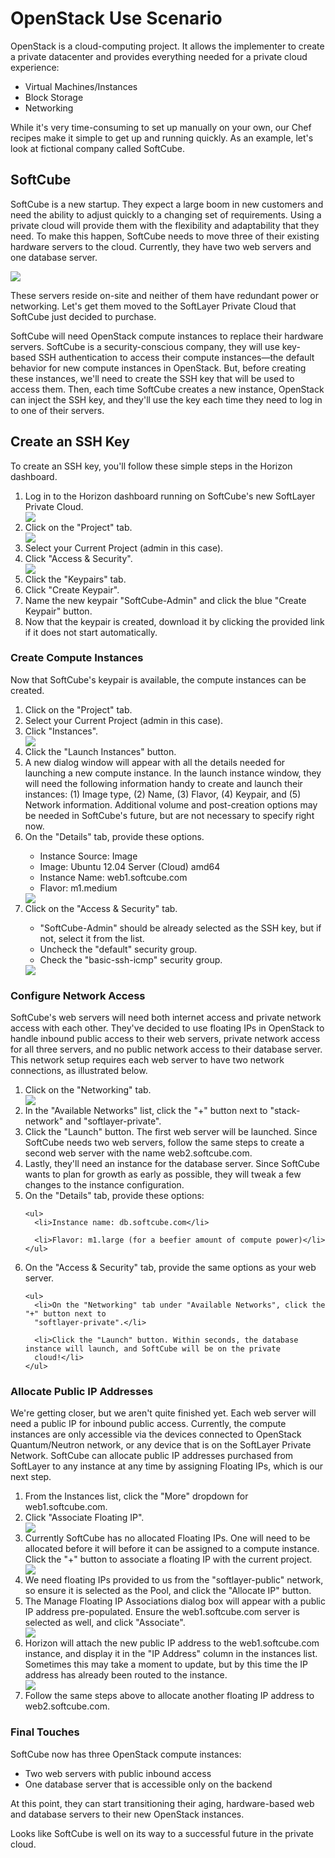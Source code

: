 # OpenStack Use Scenario

OpenStack is a cloud-computing project. It allows the implementer to create a private datacenter and provides everything needed for a
private cloud experience:

*   Virtual Machines/Instances
*   Block Storage
*   Networking

While it's very time-consuming to set up manually on your own, our Chef recipes make it simple to get up and running quickly. As
an example, let's look at fictional company called SoftCube.

## SoftCube

SoftCube is a new startup. They expect a large boom in new customers and need the ability to adjust quickly to a changing set of
requirements. Using a private cloud will provide them with the flexibility and adaptability that they need. To make this happen, SoftCube
needs to move three of their existing hardware servers to the cloud. Currently, they have two web servers and one database server.

<img class="img-thumbnail" src="{{ page.baseurl }}img/use-scenario/017.png">

These servers reside on-site and neither of them have redundant power or networking. Let's get them moved to the SoftLayer Private
Cloud that SoftCube just decided to purchase.

SoftCube will need OpenStack compute instances to replace their hardware servers. SoftCube is a security-conscious company, they will
use key-based SSH authentication to access their compute instances—the default behavior for new compute instances
in OpenStack. But, before creating these instances, we'll need to create the SSH key that will be used to
access them. Then, each time SoftCube creates a new instance, OpenStack can inject the SSH key, and they'll
use the key each time they need to log in to one of their servers.

## Create an SSH Key

To create an SSH key, you'll follow these simple steps in the Horizon dashboard.

<ol>
<li>Log in to the Horizon dashboard running on SoftCube's new SoftLayer Private Cloud.</li>
<img class="img-thumbnail" src="{{ page.baseurl }}img/use-scenario/006.png">
<li>Click on the "Project" tab.</li>
<img class="img-thumbnail" src="{{ page.baseurl }}img/use-scenario/016.png">
<li>Select your Current Project (admin in this case).</li>
<li>Click "Access &amp; Security".</li>
<img class="img-thumbnail" src="{{ page.baseurl }}img/use-scenario/001.png">
<li>Click the "Keypairs" tab.</li>
<li>Click "Create Keypair".</li>
<li>Name the new keypair "SoftCube-Admin" and click the blue "Create Keypair" button.</li>
<li>Now that the keypair is created, download it by clicking the provided link if it does not start automatically.</li>
</ol>

### Create Compute Instances

Now that SoftCube's keypair is available, the compute instances can be created.

<ol>
<li>Click on the "Project" tab.</li>
<li>Select your Current Project (admin in this case).</li>
<li>Click "Instances".</li>
<img class="img-thumbnail" src="{{ page.baseurl }}img/use-scenario/010.png">
<li>Click the "Launch Instances" button.</li>
<li>A new dialog window will appear with all the details needed for launching a new compute instance. In the launch instance window, they
  will need the following information handy to create and launch their instances: (1) Image type, (2) Name, (3) Flavor, (4) Keypair, and
  (5) Network information. Additional volume and post-creation options may be needed in SoftCube's future, but are not necessary to
  specify right now.</li>
<li>On the "Details" tab, provide these options.</li>
<ul>
<li>Instance Source: Image</li>
<li>Image: Ubuntu 12.04 Server (Cloud) amd64</li>
<li>Instance Name: web1.softcube.com</li>
<li>Flavor: m1.medium</li>
</ul>
<img class="img-thumbnail" src="{{ page.baseurl }}img/use-scenario/004.png">
<li>Click on the "Access &amp; Security" tab.</li>
<ul>
<li>"SoftCube-Admin" should be already selected as the SSH key, but if not, select it from the list.</li>
<li>Uncheck the "default" security group.</li>
<li>Check the "basic-ssh-icmp" security group.</li>
</ul>
<img class="img-thumbnail" src="{{ page.baseurl }}img/use-scenario/012.png">
</ol>

### Configure Network Access

SoftCube's web servers will need both internet access and private network access with each other. They've decided to use
floating IPs in OpenStack to handle inbound public access to their web servers, private network access for all three servers, and no public
network access to their database server. This network setup requires each web server to have two network connections, as illustrated
below.

<ol>
  <li>Click on the "Networking" tab.</li>
<img class="img-thumbnail" src="{{ page.baseurl }}img/use-scenario/005.png">
<li>In the "Available Networks" list, click the "+" button next to "stack-network" and
  "softlayer-private".</li>
<li>Click the "Launch" button. The first web server will be launched. Since SoftCube needs two web servers, follow the same
  steps to create a second web server with the name web2.softcube.com.</li>
<li>Lastly, they'll need an instance for the database server. Since SoftCube wants to plan for growth as early as possible, they
  will tweak a few changes to the instance configuration.</li>
<li>On the "Details" tab, provide these options:

    <ul>
      <li>Instance name: db.softcube.com</li>

      <li>Flavor: m1.large (for a beefier amount of compute power)</li>
    </ul>
  </li>

  <li>On the "Access &amp; Security" tab, provide the same options as your web server.

    <ul>
      <li>On the "Networking" tab under "Available Networks", click the "+" button next to
      "softlayer-private".</li>

      <li>Click the "Launch" button. Within seconds, the database instance will launch, and SoftCube will be on the private
      cloud!</li>
    </ul>
  </li>
</ol>

### Allocate Public IP Addresses

We're getting closer, but we aren't quite finished yet. Each web server will need a public IP for inbound public access.
Currently, the compute instances are only accessible via the devices connected to OpenStack Quantum/Neutron network, or any device that is
on the SoftLayer Private Network. SoftCube can allocate public IP addresses purchased from SoftLayer to any instance at any time by
assigning Floating IPs, which is our next step.

<ol>
  <li>From the Instances list, click the "More" dropdown for web1.softcube.com.</li>

  <li>Click "Associate Floating IP".</li>

<img class="img-thumbnail" src="{{ page.baseurl }}img/use-scenario/003.png">

  <li>Currently SoftCube has no allocated Floating IPs. One will need to be allocated before it will before it can be assigned to a compute
  instance. Click the "+" button to associate a floating IP with the current project.</li>

<img class="img-thumbnail" src="{{ page.baseurl }}img/use-scenario/013.png">

  <li>We need floating IPs provided to us from the "softlayer-public" network, so ensure it is selected as the Pool, and click
  the "Allocate IP" button.</li>

  <li>The Manage Floating IP Associations dialog box will appear with a public IP address pre-populated. Ensure the web1.softcube.com
  server is selected as well, and click "Associate".</li>

<img class="img-thumbnail" src="{{ page.baseurl }}img/use-scenario/014.png">

  <li>Horizon will attach the new public IP address to the web1.softcube.com instance, and display it in the "IP Address"
  column in the instances list. Sometimes this may take a moment to update, but by this time the IP address has already been routed to the
  instance.</li>

<img class="img-thumbnail" src="{{ page.baseurl }}img/use-scenario/015.png">

  <li>Follow the same steps above to allocate another floating IP address to web2.softcube.com.</li>
</ol>

### Final Touches

SoftCube now has three OpenStack compute instances:

*   Two web servers with public inbound access
*   One database server that is accessible only on the backend

At this point, they can start transitioning their aging, hardware-based web and database servers to their new OpenStack instances.

Looks like SoftCube is well on its way to a successful future in the private cloud.